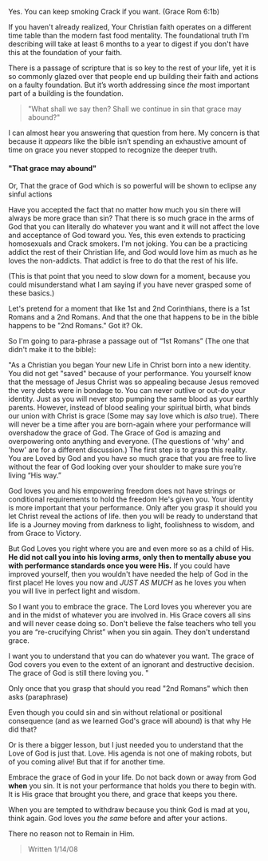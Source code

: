 Yes. You can keep smoking Crack if you want. (Grace Rom 6:1b)

If you haven't already realized, Your Christian faith operates on a different time table than the modern fast food mentality. The foundational truth I’m describing will take at least 6 months to a year to digest if you don't have this at the foundation of your faith.

There is a passage of scripture that is so key to the rest of your life, yet it is so commonly glazed over that people end up building their faith and actions on a faulty foundation. But it’s worth addressing since _the_ most important part of a building is the foundation.

<blockquote>"What shall we say then? Shall we continue in sin that grace may abound?"</blockquote>

I can almost hear you answering that question from here. My concern is that because it _appears_ like the bible isn’t spending an exhaustive amount of time on grace you never stopped to recognize the deeper truth.

#### "That grace may abound"

Or, That the grace of God which is so powerful will be shown to eclipse any sinful actions

Have you accepted the fact that no matter how much you sin there will always be more grace than sin? That there is so much grace in the arms of God that you can literally do whatever you want and it will not affect the love and acceptance of God toward you. Yes, this even extends to practicing homosexuals and Crack smokers. I'm not joking. You can be a practicing addict the rest of their Christian life, and God would love him as much as he loves the non-addicts. That addict is free to do that the rest of his life.


(This is that point that you need to slow down for a moment, because you could misunderstand what I am saying if you have never grasped some of these basics.)

Let's pretend for a moment that like 1st and 2nd Corinthians, there is a 1st Romans and a 2nd Romans.
And that the one that happens to be in the bible happens to be "2nd Romans." Got it? Ok.

So I'm going to para-phrase a passage out of “1st Romans” (The one that didn't make it to the bible):

"As a Christian you began Your new Life in Christ born into a new identity. You did not get "saved" because of your performance. You yourself know that the message of Jesus Christ was so appealing because Jesus removed the very debts were in bondage to. You can never outlive  or out-do your identity. Just as you will never stop pumping the same blood as your earthly parents.
However, instead of blood sealing your spiritual birth, what binds our union with Christ is grace (Some may say love which is _also_ true).
There will never be a time after you are born-again where your performance will overshadow the grace of God.
The Grace of God is amazing and overpowering onto anything and everyone. (The questions of 'why' and 'how' are for a different discussion.) The first step is to grasp this reality. You are Loved by God and you have so much grace that you are free to live without the fear of God looking over your shoulder to make sure you’re living “His way.”

God loves you and his empowering freedom does not have strings or conditional requirements to hold the freedom He's given you.
Your identity is more important that your performance.
Only after you grasp it should you let Christ reveal the actions of life.  then you will be ready to understand that life is a Journey moving from darkness to light, foolishness to wisdom, and from Grace to Victory.

But God Loves you right where you are and even more so as a child of His. <b>He did not call you into his loving arms, only then to mentally abuse you with performance standards once you were His.</b> If you could have improved yourself, then you wouldn't have needed the help of God in the first place!
He loves you now and _JUST AS MUCH_ as he loves you when you will live in perfect light and wisdom.

So I want you to embrace the grace. The Lord loves you wherever you are and in the midst of whatever you are involved in. His Grace covers all sins and will never cease doing so. Don't believe the false teachers who tell you you are “re-crucifying Christ” when you sin again. They don't understand grace.

I want you to understand that you can do whatever you want. The grace of God covers you even to the extent of an ignorant and destructive decision. The grace of God is still there loving you. "

Only once that you grasp that should you read "2nd Romans" which then asks (paraphrase)

Even though you could sin and sin without relational or positional consequence (and as we learned God's grace will abound) is that why He did that?

Or is there a bigger lesson, but I just needed you to understand that the Love of God is just that. Love. His agenda is not one of making robots, but of you coming alive! But that if for another time.

Embrace the grace of God in your life. Do not back down or away from God <b>when</b> you sin. It is not your performance that holds you there to begin with. It is His grace that brought you there, and grace that keeps you there.

When you are tempted to withdraw because you think God is mad at you, think again. God loves you _the same_ before and after your actions.

There no reason not to Remain in Him.

<blockquote>
Written 1/14/08
</blockquote>
